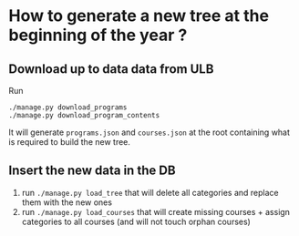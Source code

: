 # How to generate a new tree at the beginning of the year ?

## Download up to data data from ULB
Run 
```shell
./manage.py download_programs
./manage.py download_program_contents
```
It will generate `programs.json` and `courses.json` at
the root containing what is required to build the new tree.

## Insert the new data in the DB

1. run `./manage.py load_tree` that will delete all categories and replace them with the new ones
2. run `./manage.py load_courses` that will create missing courses + assign categories to all courses
   (and will not touch orphan courses) 

